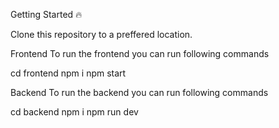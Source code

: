 Getting Started 🔥

Clone this repository to a preffered location.

Frontend
To run the frontend you can run following commands

cd frontend
npm i
npm start

Backend
To run the backend you can run following commands

cd backend
npm i
npm run dev
